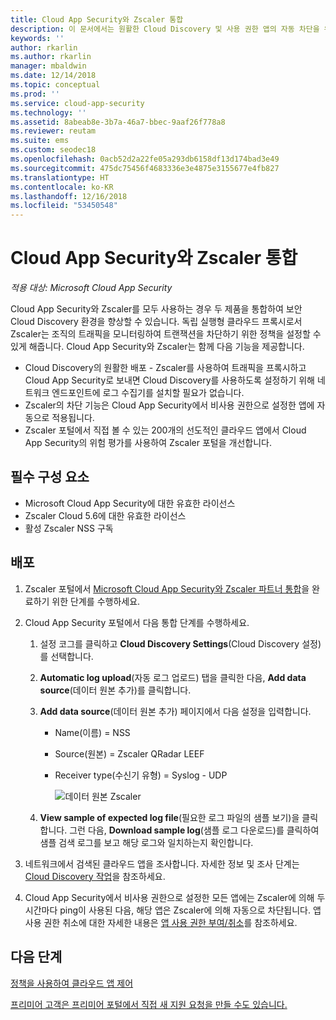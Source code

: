 ```yaml
---
title: Cloud App Security와 Zscaler 통합
description: 이 문서에서는 원활한 Cloud Discovery 및 사용 권한 앱의 자동 차단을 위해 Cloud App Security와 Zscaler를 통합하는 방법을 설명합니다.
keywords: ''
author: rkarlin
ms.author: rkarlin
manager: mbaldwin
ms.date: 12/14/2018
ms.topic: conceptual
ms.prod: ''
ms.service: cloud-app-security
ms.technology: ''
ms.assetid: 8abeab8e-3b7a-46a7-bbec-9aaf26f778a8
ms.reviewer: reutam
ms.suite: ems
ms.custom: seodec18
ms.openlocfilehash: 0acb52d2a22fe05a293db6158df13d174bad3e49
ms.sourcegitcommit: 475dc75456f4683336e3e4875e3155677e4fb827
ms.translationtype: HT
ms.contentlocale: ko-KR
ms.lasthandoff: 12/16/2018
ms.locfileid: "53450548"
---
```

# <a name="integrate-cloud-app-security-with-zscaler"></a>Cloud App Security와 Zscaler 통합

*적용 대상: Microsoft Cloud App Security*

Cloud App Security와 Zscaler를 모두 사용하는 경우 두 제품을 통합하여 보안 Cloud Discovery 환경을 향상할 수 있습니다. 독립 실행형 클라우드 프록시로서 Zscaler는 조직의 트래픽을 모니터링하여 트랜잭션을 차단하기 위한 정책을 설정할 수 있게 해줍니다. Cloud App Security와 Zscaler는 함께 다음 기능을 제공합니다.

- Cloud Discovery의 원활한 배포 - Zscaler를 사용하여 트래픽을 프록시하고 Cloud App Security로 보내면 Cloud Discovery를 사용하도록 설정하기 위해 네트워크 엔드포인트에 로그 수집기를 설치할 필요가 없습니다.
- Zscaler의 차단 기능은 Cloud App Security에서 비사용 권한으로 설정한 앱에 자동으로 적용됩니다.
- Zscaler 포털에서 직접 볼 수 있는 200개의 선도적인 클라우드 앱에서 Cloud App Security의 위험 평가를 사용하여 Zscaler 포털을 개선합니다.

## <a name="prerequisites"></a>필수 구성 요소

- Microsoft Cloud App Security에 대한 유효한 라이선스
- Zscaler Cloud 5.6에 대한 유효한 라이선스
- 활성 Zscaler NSS 구독 

## <a name="deployment"></a>배포

1. Zscaler 포털에서 [Microsoft Cloud App Security와 Zscaler 파트너 통합](https://help.zscaler.com/zia/configuring-mcas-integration)을 완료하기 위한 단계를 수행하세요.
2. Cloud App Security 포털에서 다음 통합 단계를 수행하세요.
    1. 설정 코그를 클릭하고 **Cloud Discovery Settings**(Cloud Discovery 설정)를 선택합니다. 
    2. **Automatic log upload**(자동 로그 업로드) 탭을 클릭한 다음, **Add data source**(데이터 원본 추가)를 클릭합니다.
    3. **Add data source**(데이터 원본 추가) 페이지에서 다음 설정을 입력합니다.

       - Name(이름) = NSS
       - Source(원본) = Zscaler QRadar LEEF
       - Receiver type(수신기 유형) = Syslog - UDP

         ![데이터 원본 Zscaler](./media/data-source-zscaler.png)

    4. **View sample of expected log file**(필요한 로그 파일의 샘플 보기)을 클릭합니다. 그런 다음, **Download sample log**(샘플 로그 다운로드)를 클릭하여 샘플 검색 로그를 보고 해당 로그와 일치하는지 확인합니다.<br>

3. 네트워크에서 검색된 클라우드 앱을 조사합니다. 자세한 정보 및 조사 단계는 [Cloud Discovery 작업](working-with-cloud-discovery-data.md)을 참조하세요.

4. Cloud App Security에서 비사용 권한으로 설정한 모든 앱에는 Zscaler에 의해 두 시간마다 ping이 사용된 다음, 해당 앱은 Zscaler에 의해 자동으로 차단됩니다. 앱 사용 권한 취소에 대한 자세한 내용은 [앱 사용 권한 부여/취소](governance-discovery.md#BKMK_SanctionApp)를 참조하세요.

## <a name="next-steps"></a>다음 단계

[정책을 사용하여 클라우드 앱 제어](control-cloud-apps-with-policies.md)

[프리미어 고객은 프리미어 포털에서 직접 새 지원 요청을 만들 수도 있습니다.](https://premier.microsoft.com/)  
  